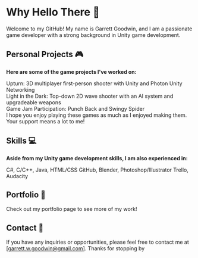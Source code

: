<!--
**garrettgoodwin/garrettgoodwin** is a ✨ _special_ ✨ repository because its `README.md` (this file) appears on your GitHub profile.

Here are some ideas to get you started:

- 🔭 I’m currently working on ...
- 🌱 I’m currently learning ...
- 👯 I’m looking to collaborate on ...
- 🤔 I’m looking for help with ...
- 💬 Ask me about ...
- 📫 How to reach me: ...
- 😄 Pronouns: ...
- ⚡ Fun fact: ...
-->
# Why Hello There 👋

Welcome to my GitHub! My name is Garrett Goodwin, and I am a passionate game developer with a strong background in Unity game development.

## Personal Projects 🎮
**Here are some of the game projects I've worked on:**

Upturn: 3D multiplayer first-person shooter with Unity and Photon Unity Networking  
Light in the Dark: Top-down 2D wave shooter with an AI system and upgradeable weapons  
Game Jam Participation: Punch Back and Swingy Spider  
I hope you enjoy playing these games as much as I enjoyed making them. Your support means a lot to me!

## Skills 💻
**Aside from my Unity game development skills, I am also experienced in:**

C#, C/C++, Java, HTML/CSS
GitHub, Blender, Photoshop/Illustrator
Trello, Audacity

## Portfolio 📂
Check out my portfolio page to see more of my work!

## Contact 📧
If you have any inquiries or opportunities, please feel free to contact me at [garrett.w.goodwin@gmail.com]. Thanks for stopping by

